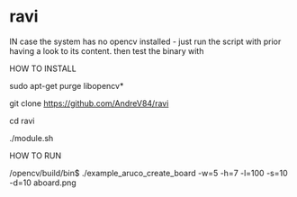 # ravi
IN case the system has no opencv installed - just run the script with prior having a look to its content.
then test the binary with

HOW TO INSTALL

sudo apt-get purge libopencv*

git clone https://github.com/AndreV84/ravi

cd ravi

./module.sh


HOW TO RUN

/opencv/build/bin$ ./example_aruco_create_board -w=5 -h=7 -l=100 -s=10 -d=10 aboard.png

